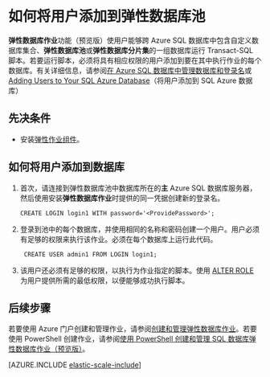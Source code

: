 <properties 
	pageTitle="如何将用户添加到弹性数据库池" 
	description="必须将具有权限的用户添加到池中的每个数据库" 
	metaKeywords="azure sql database elastic databases credentials" 
	services="sql-database" documentationCenter=""  
	manager="jeffreyg" 
	authors="ddove"/>  


<tags 
	ms.service="sql-database"
	ms.date="11/03/2015"
	wacn.date="" />

# 如何将用户添加到弹性数据库池

**弹性数据库作业**功能（预览版）使用户能够跨 Azure SQL 数据库中包含自定义数据库集合、**弹性数据库池**或**弹性数据库分片集**的一组数据库运行 Transact-SQL 脚本。若要运行脚本，必须将具有相应权限的用户添加到要在其中执行作业的每个数据库。有关详细信息，请参阅[在 Azure SQL 数据库中管理数据库和登录名](/documentation/articles/sql-database-manage-logins)或 [Adding Users to Your SQL Azure Database](http://azure.microsoft.com/blog/2010/06/21/adding-users-to-your-sql-azure-database/)（将用户添加到 SQL Azure 数据库）

## 先决条件
* 安装[弹性作业组件](/documentation/articles/sql-database-elastic-jobs-service-installation)。 

## 如何将用户添加到数据库

1.	首次，请连接到弹性数据库池中数据库所在的**主** Azure SQL 数据库服务器，然后使用安装**弹性数据库作业**时提供的同一凭据创建新的登录名。

		CREATE LOGIN login1 WITH password='<ProvidePassword>';

2. 登录到池中的每个数据库，并使用相同的名称和密码创建一个用户。用户必须有足够的权限来执行该作业。必须在每个数据库上运行此代码。

		CREATE USER admin1 FROM LOGIN login1;
		
3. 该用户还必须有足够的权限，以执行为作业指定的脚本。使用 [ALTER ROLE](https://msdn.microsoft.com/zh-cn/library/ms189775.aspx) 为用户提供所需的最低权限，以便能够成功执行脚本。

## 后续步骤

若要使用 Azure 门户创建和管理作业，请参阅[创建和管理弹性数据库作业](/documentation/articles/sql-database-elastic-jobs-create-and-manage)。若要使用 PowerShell 创建作业，请参阅[使用 PowerShell 创建和管理 SQL 数据库弹性数据库作业（预览版）](/documentation/articles/sql-database-elastic-jobs-powershell)。

[AZURE.INCLUDE [elastic-scale-include](../includes/elastic-scale-include.md)]

<!--Image references-->
[1]: ./media/sql-database-elastic-jobs-overview/elastic-jobs.png
<!--anchors-->

<!---HONumber=Mooncake_Quality_Review_1215_2016-->